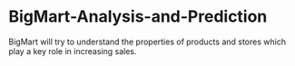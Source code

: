 # BigMart-Analysis-and-Prediction
BigMart will try to understand the properties of products and stores which play a key role in increasing sales.
